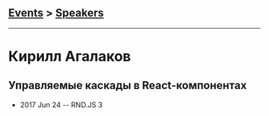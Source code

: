 ## [Events](../README.md) > [Speakers](../speakers.md)
---

# Кирилл Агалаков

## Управляемые каскады в React-компонентах
- 2017 Jun 24 -- RND.JS 3    

